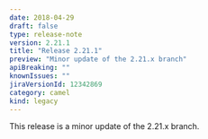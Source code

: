 ```yaml
---
date: 2018-04-29
draft: false 
type: release-note
version: 2.21.1
title: "Release 2.21.1"
preview: "Minor update of the 2.21.x branch"
apiBreaking: ""
knownIssues: ""
jiraVersionId: 12342869
category: camel
kind: legacy
---
```


This release is a minor update of the 2.21.x branch.
